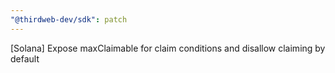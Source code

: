 ```yaml
---
"@thirdweb-dev/sdk": patch
---
```


[Solana] Expose maxClaimable for claim conditions and disallow claiming by default
